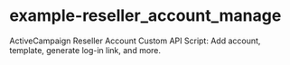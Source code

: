 example-reseller_account_manage
===============================

ActiveCampaign Reseller Account Custom API Script: Add account, template, generate log-in link, and more.